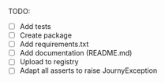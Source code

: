 TODO:

- [ ] Add tests
- [ ] Create package
- [ ] Add requirements.txt
- [ ] Add documentation (README.md)
- [ ] Upload to registry
- [ ] Adapt all asserts to raise JournyException